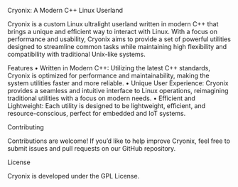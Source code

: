 Cryonix: A Modern C++ Linux Userland

Cryonix is a custom Linux ultralight userland written in modern C++ that brings a unique and efficient way to interact with Linux. With a focus on performance and usability, Cryonix aims to provide a set of powerful utilities designed to streamline common tasks while maintaining high flexibility and compatibility with traditional Unix-like systems.

Features
•	Written in Modern C++: Utilizing the latest C++ standards, Cryonix is optimized for performance and maintainability, making the system utilities faster and more reliable.
•	Unique User Experience: Cryonix provides a seamless and intuitive interface to Linux operations, reimagining traditional utilities with a focus on modern needs.
•	Efficient and Lightweight: Each utility is designed to be lightweight, efficient, and resource-conscious, perfect for embedded and IoT systems.


Contributing

Contributions are welcome! If you’d like to help improve Cryonix, feel free to submit issues and pull requests on our GitHub repository.

License

Cryonix is developed under the GPL License.